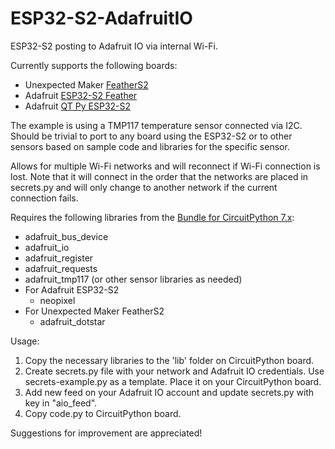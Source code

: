 # ESP32-S2-AdafruitIO
ESP32-S2 posting to Adafruit IO via internal Wi-Fi.

Currently supports the following boards:
- Unexpected Maker [FeatherS2](https://feathers2.io/)
- Adafruit [ESP32-S2 Feather](https://www.adafruit.com/product/5000)
- Adafruit [QT Py ESP32-S2](https://www.adafruit.com/product/5325)

The example is using a TMP117 temperature sensor connected via I2C.  Should be trivial to port to any board using the ESP32-S2 or to other sensors based on sample code and libraries for the specific sensor.

Allows for multiple Wi-Fi networks and will reconnect if Wi-Fi connection is lost. Note that it will connect in the order that the networks are placed in secrets.py and will only change to another network if the current connection fails.

Requires the following libraries from the [Bundle for CircuitPython 7.x](https://circuitpython.org/libraries):
- adafruit_bus_device
- adafruit_io
- adafruit_register
- adafruit_requests
- adafruit_tmp117 (or other sensor libraries as needed)
- For Adafruit ESP32-S2
    - neopixel
- For Unexpected Maker FeatherS2
    - adafruit_dotstar

Usage:
1. Copy the necessary libraries to the 'lib' folder on CircuitPython board.
2. Create secrets.py file with your network and Adafruit IO credentials. Use secrets-example.py as a template. Place it on your CircuitPython board.
3. Add new feed on your Adafruit IO account and update secrets.py with key in "aio_feed".
4. Copy code.py to CircuitPython board.

Suggestions for improvement are appreciated!
